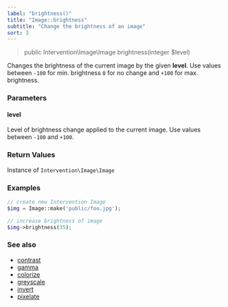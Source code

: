 ```yaml
---
label: "brightness()"
title: "Image::brightness"
subtitle: "Change the brightness of an image"
sort: 3
---
```


> public Intervention\Image\Image brightness(integer $level)

Changes the brightness of the current image by the given **level**. Use values between ```-100``` for min. brightness ```0``` for no change and ```+100``` for max. brightness.

### Parameters

#### level
Level of brightness change applied to the current image. Use values between `-100` and `+100`.

### Return Values
Instance of `Intervention\Image\Image`

### Examples

```php
// create new Intervention Image
$img = Image::make('public/foo.jpg');

// increase brightness of image
$img->brightness(35);
```

### See also

- [contrast](/v2/api/contrast)
- [gamma](/v2/api/gamma)
- [colorize](/v2/api/colorize)
- [greyscale](/v2/api/greyscale)
- [invert](/v2/api/invert)
- [pixelate](/v2/api/pixelate)
